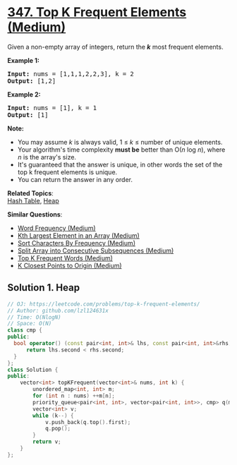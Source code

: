 # [347. Top K Frequent Elements (Medium)](https://leetcode.com/problems/top-k-frequent-elements/)

<p>Given a non-empty array of integers, return the <b><i>k</i></b> most frequent elements.</p>

<p><strong>Example 1:</strong></p>

<pre><strong>Input: </strong>nums = <span id="example-input-1-1">[1,1,1,2,2,3]</span>, k = <span id="example-input-1-2">2</span>
<strong>Output: </strong><span id="example-output-1">[1,2]</span>
</pre>

<div>
<p><strong>Example 2:</strong></p>

<pre><strong>Input: </strong>nums = <span id="example-input-2-1">[1]</span>, k = <span id="example-input-2-2">1</span>
<strong>Output: </strong><span id="example-output-2">[1]</span></pre>
</div>

<p><b>Note: </b></p>

<ul>
	<li>You may assume <i>k</i> is always valid, 1 ≤ <i>k</i> ≤ number of unique elements.</li>
	<li>Your algorithm's time complexity <b>must be</b> better than O(<i>n</i> log <i>n</i>), where <i>n</i> is the array's size.</li>
	<li>It's guaranteed that the answer is unique, in other words the set of the top k frequent elements is unique.</li>
	<li>You can return the answer in any order.</li>
</ul>


**Related Topics**:  
[Hash Table](https://leetcode.com/tag/hash-table/), [Heap](https://leetcode.com/tag/heap/)

**Similar Questions**:
* [Word Frequency (Medium)](https://leetcode.com/problems/word-frequency/)
* [Kth Largest Element in an Array (Medium)](https://leetcode.com/problems/kth-largest-element-in-an-array/)
* [Sort Characters By Frequency (Medium)](https://leetcode.com/problems/sort-characters-by-frequency/)
* [Split Array into Consecutive Subsequences (Medium)](https://leetcode.com/problems/split-array-into-consecutive-subsequences/)
* [Top K Frequent Words (Medium)](https://leetcode.com/problems/top-k-frequent-words/)
* [K Closest Points to Origin (Medium)](https://leetcode.com/problems/k-closest-points-to-origin/)

## Solution 1. Heap

```cpp
// OJ: https://leetcode.com/problems/top-k-frequent-elements/
// Author: github.com/lzl124631x
// Time: O(NlogN)
// Space: O(N)
class cmp {
public:
  bool operator() (const pair<int, int>& lhs, const pair<int, int>&rhs) const {
      return lhs.second < rhs.second;
  }
};
class Solution {
public:
    vector<int> topKFrequent(vector<int>& nums, int k) {
        unordered_map<int, int> m;
        for (int n : nums) ++m[n];
        priority_queue<pair<int, int>, vector<pair<int, int>>, cmp> q(m.begin(), m.end());
        vector<int> v;
        while (k--) {
            v.push_back(q.top().first);
            q.pop();
        }
        return v;
    }
};
```